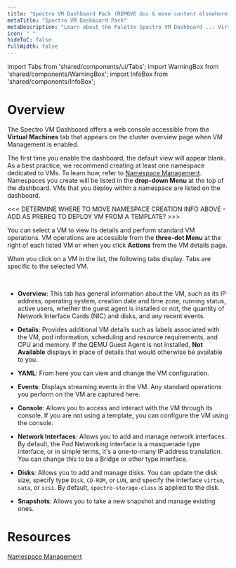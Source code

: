 ```yaml
---
title: "Spectro VM Dashboard Pack (REMOVE doc & move content elsewhere)"
metaTitle: "Spectro VM Dashboard Pack"
metaDescription: "Learn about the Palette Spectro VM Dashboard ... Virtual Machine Orchestrator Pack to manage VMs alongside containerized applications."
icon: " "
hideToC: false
fullWidth: false
---
```


import Tabs from 'shared/components/ui/Tabs';
import WarningBox from 'shared/components/WarningBox';
import InfoBox from 'shared/components/InfoBox';


# Overview

The Spectro VM Dashboard offers a web console accessible from the **Virtual Machines** tab that appears on the cluster overview page when VM Management is enabled. 

The first time you enable the dashboard, the default view will appear blank. As a best practice, we recommend creating at least one namespace dedicated to VMs. To learn how, refer to [Namespace Management](/clusters/cluster-management/namespace-management). Namespaces you create will be listed in the **drop-down Menu** at the top of the dashboard. VMs that you deploy within a namespace are listed on the dashboard. 

<<< DETERMINE WHERE TO MOVE NAMESPACE CREATION INFO ABOVE - ADD AS PREREQ TO DEPLOY VM FROM A TEMPLATE?  >>>

You can select a VM to view its details and perform standard VM operations. VM operations are accessible from the **three-dot Menu** at the right of each listed VM or when you click **Actions** from the VM details page.

When you click on a VM in the list, the following tabs display. Tabs are specific to the selected VM.

<br />

- **Overview**: This tab has general information about the VM, such as its IP address, operating system, creation date and time zone, running status, active users, whether the guest agent is installed or not, the quantity of Network Interface Cards (NIC) and disks, and any recent events. 


- **Details**: Provides additional VM details such as labels associated with the VM, pod information, scheduling and resource requirements, and CPU and memory. If the QEMU Guest Agent is not installed, **Not Available** displays in place of details that would otherwise be available to you.


- **YAML**: From here you can view and change the VM configuration.


- **Events**: Displays streaming events in the VM. Any standard operations you perform on the VM are captured here.  


- **Console**: Allows you to access and interact with the VM through its console. If you are not using a template, you can configure the VM using the console.


- **Network Interfaces**: Allows you to add and manage network interfaces. By default, the Pod Networking interface is a masquerade type interface, or in simple terms, it's a one-to-many IP address translation. You can change this to be a Bridge or other type interface.


- **Disks**: Allows you to add and manage disks. You can update the disk size, specify type `Disk`, `CD-ROM`, or `LUN`, and specify the interface `virtuo`, `sata`, or `scsi`.  By default, `spectro-storage-class` is applied to the disk.


- **Snapshots**: Allows you to take a new snapshot and manage existing ones. 


# Resources

[Namespace Management](/clusters/cluster-management/namespace-management)


<br />

<br />

